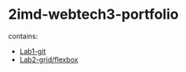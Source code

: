 # 2imd-webtech3-portfolio

contains: 

 * [Lab1-git](https://github.com/wakoodi/2imd-webtech3-portfolio/tree/master/lab1-git)
 * [Lab2-grid/flexbox](https://github.com/wakoodi/2imd-webtech3-portfolio/tree/master/lab2)
